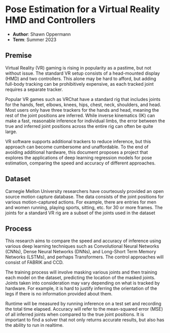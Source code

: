 # Pose Estimation for a Virtual Reality HMD and Controllers

- **Author**: Shawn Oppermann
- **Term**: Summer 2023

## Premise

Virtual Reality (VR) gaming is rising in popularity as a pastime, but not without issue. The standard VR setup consists of a head-mounted display (HMD) and two controllers. This alone may be hard to afford, but adding full-body tracking can be prohibitively expensive, as each tracked joint requires a separate tracker.

Popular VR games such as VRChat have a standard rig that includes joints for the hands, feet, elbows, knees, hips, chest, neck, shoulders, and head. Most users only have three trackers for the hands and head, meaning the rest of the joint positions are inferred. While inverse kinematics (IK) can make a fast, reasonable inference for individual limbs, the error between the true and inferred joint positions across the entire rig can often be quite large.

VR software supports additional trackers to reduce inference, but this approach can become cumbersome and unaffordable. To the end of avoiding additional hardware, this document proposes a project that explores the applications of deep learning regression models for pose estimation, comparing the speed and accuracy of different approaches.

## Dataset

Carnegie Mellon University researchers have courteously provided an open source motion capture database. The data consists of the joint positions for various motion-captured actions. For example, there are entries for men and women running, playing sports, sitting, etc. for 30 or more frames. The joints for a standard VR rig are a subset of the joints used in the dataset

## Process

This research aims to compare the speed and accuracy of inference using various deep learning techniques such as Convolutional Neural Networks (CNNs), Dense Neural Networks (DNNs), and Long-Short Term Memory Networks (LSTMs), and perhaps Transformers. The control approaches will consist of FABRIK and CCD.

The training process will involve masking various joints and then training each model on the dataset, predicting the location of the masked joints. Joints taken into consideration may vary depending on what is tracked by hardware. For example, it is hard to justify inferring the orientation of the legs if there is no information provided about them.

Runtime will be measured by running inference on a test set and recording the total time elapsed. Accuracy will refer to the mean-squared error (MSE) of all inferred joints when compared to the true joint positions. It is important to find a solver that not only returns accurate results, but also has the ability to run in realtime.
